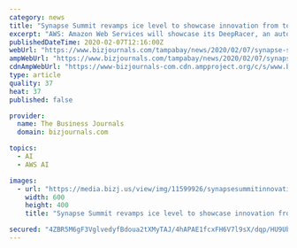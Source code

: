 ```yaml
---
category: news
title: "Synapse Summit revamps ice level to showcase innovation from top Tampa Bay companies"
excerpt: "AWS: Amazon Web Services will showcase its DeepRacer, an autonomous vehicle, which runs from a cloud-based 3D racing simulator. Nielsen: The company will give an up-close look at how it uses IoT ..."
publishedDateTime: 2020-02-07T12:16:00Z
webUrl: "https://www.bizjournals.com/tampabay/news/2020/02/07/synapse-summit-revamps-icelevel-to-showcase.html"
ampWebUrl: "https://www.bizjournals.com/tampabay/news/2020/02/07/synapse-summit-revamps-icelevel-to-showcase.amp.html"
cdnAmpWebUrl: "https://www-bizjournals-com.cdn.ampproject.org/c/s/www.bizjournals.com/tampabay/news/2020/02/07/synapse-summit-revamps-icelevel-to-showcase.amp.html"
type: article
quality: 37
heat: 37
published: false

provider:
  name: The Business Journals
  domain: bizjournals.com

topics:
  - AI
  - AWS AI

images:
  - url: "https://media.bizj.us/view/img/11599926/synapsesummitinnovationsontheice*600xx1500-1000-36-0.jpg"
    width: 600
    height: 400
    title: "Synapse Summit revamps ice level to showcase innovation from top Tampa Bay companies"

secured: "4ZBR5M6gF3VglvedyfBdoua2tXMyTAJ/4hAPAE1fcxFH6V7l9sX/dqp/HU9UbgDsARFW3e0YVLXfUTCqVt+8Tnz0CVxqkolgz/NLFqoY8sqQK5VSHobpAHv1SAcTgfUKEHhJvB0M3hxmvc7XGrUV5j6IK4/Z2w9DzGPwJYm98VTGFhnjNoHd4ZVjagfxLCtW9ypR9LRE48QSgsgWG5b0kQk6ij9KpPhLCJ96lnMvOnt6RidL6v+ftNWWyUZy3bqU81E0a4KeyeyW3mYSe4LvDNUh3MOHrjHRz3nt70VknN3uSNhFOg5D7+gI4xQDvOWG;4/iHio0Q7QTJ2X951+qzFQ=="
---
```


